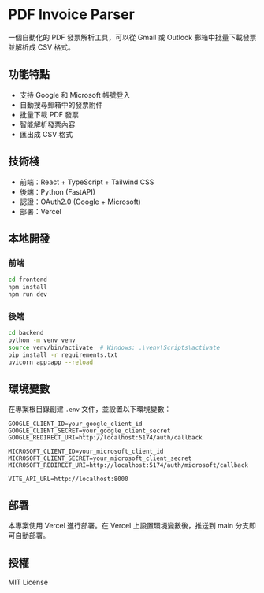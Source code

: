 # PDF Invoice Parser

一個自動化的 PDF 發票解析工具，可以從 Gmail 或 Outlook 郵箱中批量下載發票並解析成 CSV 格式。

## 功能特點

- 支持 Google 和 Microsoft 帳號登入
- 自動搜尋郵箱中的發票附件
- 批量下載 PDF 發票
- 智能解析發票內容
- 匯出成 CSV 格式

## 技術棧

- 前端：React + TypeScript + Tailwind CSS
- 後端：Python (FastAPI)
- 認證：OAuth2.0 (Google + Microsoft)
- 部署：Vercel

## 本地開發

### 前端

```bash
cd frontend
npm install
npm run dev
```

### 後端

```bash
cd backend
python -m venv venv
source venv/bin/activate  # Windows: .\venv\Scripts\activate
pip install -r requirements.txt
uvicorn app:app --reload
```

## 環境變數

在專案根目錄創建 `.env` 文件，並設置以下環境變數：

```
GOOGLE_CLIENT_ID=your_google_client_id
GOOGLE_CLIENT_SECRET=your_google_client_secret
GOOGLE_REDIRECT_URI=http://localhost:5174/auth/callback

MICROSOFT_CLIENT_ID=your_microsoft_client_id
MICROSOFT_CLIENT_SECRET=your_microsoft_client_secret
MICROSOFT_REDIRECT_URI=http://localhost:5174/auth/microsoft/callback

VITE_API_URL=http://localhost:8000
```

## 部署

本專案使用 Vercel 進行部署。在 Vercel 上設置環境變數後，推送到 main 分支即可自動部署。

## 授權

MIT License
